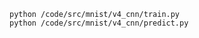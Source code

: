 ```shell script
python /code/src/mnist/v4_cnn/train.py
python /code/src/mnist/v4_cnn/predict.py
```
